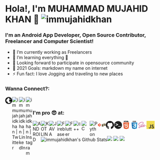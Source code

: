 # Hola!, I'm MUHAMMAD MUJAHID KHAN 👋 <img src="https://komarev.com/ghpvc/?username=immujahidkhan&label=Profile%20views&color=0e75b6&style=flat" alt="immujahidkhan" />

### I'm an Android App Developer, Open Source Contributor, Freelancer and Computer Scientist!
- 🔭 I’m currently working as Freelancers 
- 🌱 I’m learning everything 🤣
- 👯 Looking forward to participate in opensource community
- 🥅 2021 Goals: markdown my name on internet
- ⚡ Fun fact: I love Jogging and traveling to new places

### Wanna Connect?:

[<img align="left" alt="immujahidkhan" width="22px" src="https://raw.githubusercontent.com/iconic/open-iconic/master/svg/globe.svg" />][website]
[<img align="left" alt="immujahidkhan | Twitter" width="22px" src="https://cdn.jsdelivr.net/npm/simple-icons@v3/icons/twitter.svg" />][twitter]
[<img align="left" alt="immujahidkhan | LinkedIn" width="22px" src="https://cdn.jsdelivr.net/npm/simple-icons@v3/icons/linkedin.svg" />][linkedin]
[<img align="left" alt="immujahidkhan | Instagram" width="22px" src="https://cdn.jsdelivr.net/npm/simple-icons@v3/icons/instagram.svg" />][instagram]

<br />

### I'm pro 😎 at:
<img align="left" alt="ANDROID" width="26px" src="https://img.icons8.com/fluent/48/000000/android-os.png" />
<img align="left" alt="KOTLIN" width="26px" src="https://img.icons8.com/color/48/000000/kotlin.png" />
<img align="left" alt="JAVA" width="26px" src="https://img.icons8.com/color/48/000000/java-coffee-cup-logo.png" />
<img align="left" alt="Firebase" width="26px" src="https://img.icons8.com/color/48/000000/firebase.png" />
<img align="left" alt="Flutter" width="26px" src="https://img.icons8.com/color/48/000000/flutter.png" />
<img align="left" alt="c++" width="26px" src="https://img.icons8.com/color/48/000000/c-plus-plus-logo.png" />
<img align="left" alt="C" width="26px" src="https://img.icons8.com/color/48/000000/c-programming.png" />
<img align="left" alt="Python" width="26px" src="https://img.icons8.com/color/48/000000/python.png" />
<img align="left" alt="Git" width="26px" src="https://raw.githubusercontent.com/github/explore/80688e429a7d4ef2fca1e82350fe8e3517d3494d/topics/git/git.png" />
<img align="left" alt="GitHub" width="26px" src="https://raw.githubusercontent.com/github/explore/78df643247d429f6cc873026c0622819ad797942/topics/github/github.png" />
<img align="left" alt="HTML5" width="26px" src="https://raw.githubusercontent.com/github/explore/80688e429a7d4ef2fca1e82350fe8e3517d3494d/topics/terminal/terminal.png" />
<img align="left" alt="HTML5" width="26px" src="https://raw.githubusercontent.com/github/explore/80688e429a7d4ef2fca1e82350fe8e3517d3494d/topics/html/html.png" />
<img align="left" alt="CSS3" width="26px" src="https://raw.githubusercontent.com/github/explore/80688e429a7d4ef2fca1e82350fe8e3517d3494d/topics/css/css.png" />
<img align="left" alt="Sass" width="26px" src="https://raw.githubusercontent.com/github/explore/80688e429a7d4ef2fca1e82350fe8e3517d3494d/topics/sass/sass.png" />
<img align="left" alt="JavaScript" width="26px" src="https://raw.githubusercontent.com/github/explore/80688e429a7d4ef2fca1e82350fe8e3517d3494d/topics/javascript/javascript.png" />
<br />
<br />

<img align="left" alt="immujahidkhan's Github Stats" src="https://github-readme-stats.vercel.app/api?username=immujahidkhan&show_icons=true&hide_border=true" />

[website]: https://justclack.blogspot.com/
[twitter]: https://twitter.com/immujahidkhan5
[instagram]: https://www.instagram.com/mujahidkhanofficial/
[linkedin]: https://www.linkedin.com/in/iammujahidkhan/
![](https://komarev.com/ghpvc/?username=immujahidkhan)
![](https://hit.yhype.me/github/profile?user_id=18374740)
![](https://komarev.com/ghpvc/?username=immujahidkhan)
